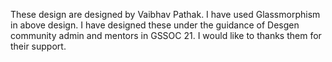 These design are designed by Vaibhav Pathak. 
I have used Glassmorphism in above design.
I have designed these under the guidance of Desgen community admin and mentors in GSSOC 21.
I would like to thanks them for their support.
